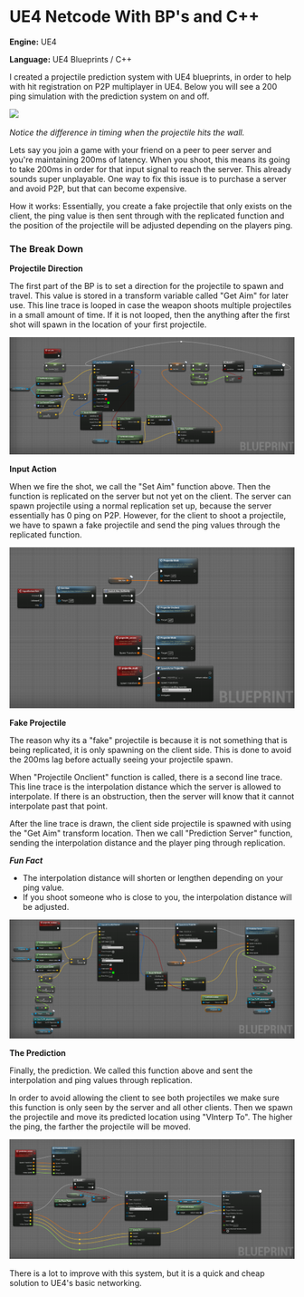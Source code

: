# UE4 Netcode With BP's and C++

**Engine:** UE4

**Language:** UE4 Blueprints / C++

I created a projectile prediction system with UE4 blueprints, in order to help with hit registration on P2P multiplayer in UE4. Below you will see a 200 ping simulation with the prediction system on and off. 


![](app/prediction.gif)

*Notice the difference in timing when the projectile hits the wall.*

Lets say you join a game with your friend on a peer to peer server and you're maintaining 200ms of latency. When you shoot, this means its going to take 200ms in order for that input signal to reach the server. This already sounds super unplayable. One way to fix this issue is to purchase a server and avoid P2P, but that can become expensive. 

How it works: Essentially, you create a fake projectile that only exists on the client, the ping value is then sent through with the replicated function and the position of the projectile will be adjusted depending on the players ping.

### The Break Down

**Projectile Direction**

The first part of the BP is to set a direction for the projectile to spawn and travel. This value is stored in a transform variable called "Get Aim" for later use. This line trace is looped in case the weapon shoots multiple projectiles in a small amount of time. If it is not looped, then the anything after the first shot will spawn in the location of your first projectile. 


![](app/setdirection.PNG)

**Input Action**

When we fire the shot, we call the "Set Aim" function above. Then the function is replicated on the server but not yet on the client. The server can spawn projectile using a normal replication set up, because the server essentially has 0 ping on P2P. However, for the client to shoot a projectile, we have to spawn a fake projectile and send the ping values through the replicated function.

![](app/inputrep.PNG)

**Fake Projectile**

The reason why its a "fake" projectile is because it is not something that is being replicated, it is only spawning on the client side. This is done to avoid the 200ms lag before actually seeing your projectile spawn.

When "Projectile Onclient" function is called, there is a second line trace. This line trace is the interpolation distance which the server is allowed to interpolate. If there is an obstruction, then the server will know that it cannot interpolate past that point.

After the line trace is drawn, the client side projectile is spawned with using the "Get Aim" transform location. Then we call "Prediction Server" function, sending the interpolation distance and the player ping through replication.


***Fun Fact***
* The interpolation distance will shorten or lengthen depending on your ping value.
* If you shoot someone who is close to you, the interpolation distance will be adjusted.


![](app/clientfunction.PNG)

**The Prediction**

Finally, the prediction. We called this function above and sent the interpolation and ping values through replication. 

In order to avoid allowing the client to see both projectiles we make sure this function is only seen by the server and all other clients. Then we spawn the projectile and move its predicted location using "VInterp To". The higher the ping, the farther the projectile will be moved.

![](app/moveprojectile.PNG)

There is a lot to improve with this system, but it is a quick and cheap solution to UE4's basic networking.
